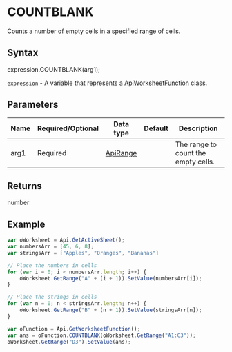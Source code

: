 # COUNTBLANK

Counts a number of empty cells in a specified range of cells.

## Syntax

expression.COUNTBLANK(arg1);

`expression` - A variable that represents a [ApiWorksheetFunction](../ApiWorksheetFunction.md) class.

## Parameters

| **Name** | **Required/Optional** | **Data type** | **Default** | **Description** |
| ------------- | ------------- | ------------- | ------------- | ------------- |
| arg1 | Required | [ApiRange](../../ApiRange/ApiRange.md) |  | The range to count the empty cells. |

## Returns

number

## Example



```javascript
var oWorksheet = Api.GetActiveSheet();
var numbersArr = [45, 6, 8];
var stringsArr = ["Apples", "Oranges", "Bananas"]

// Place the numbers in cells
for (var i = 0; i < numbersArr.length; i++) {
    oWorksheet.GetRange("A" + (i + 1)).SetValue(numbersArr[i]);
}

// Place the strings in cells
for (var n = 0; n < stringsArr.length; n++) {
    oWorksheet.GetRange("B" + (n + 1)).SetValue(stringsArr[n]);
}

var oFunction = Api.GetWorksheetFunction();
var ans = oFunction.COUNTBLANK(oWorksheet.GetRange("A1:C3"));
oWorksheet.GetRange("D3").SetValue(ans);
```
